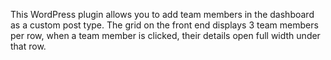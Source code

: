 This WordPress plugin allows you to add team members in the dashboard as a custom post type. The grid on the front end displays 3 team members per row, when a team member is clicked, their details open full width under that row. 
